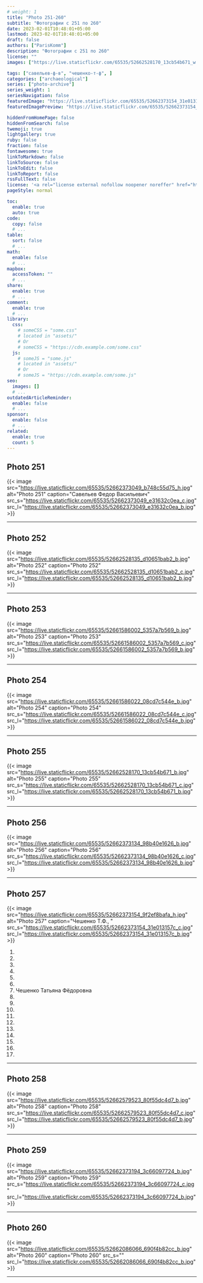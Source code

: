 ```yaml
---
# weight: 1
title: "Photo 251-260"
subtitle: "Фотографии с 251 по 260"
date: 2023-02-01T10:48:01+05:00
lastmod: 2023-02-01T10:48:01+05:00
draft: false
authors: ["ParisKomm"]
description: "Фотографии с 251 по 260"
license: ""
images: ["https://live.staticflickr.com/65535/52662528170_13cb54b671_w.jpg"] # изображения страниц для Open Graph и Twitter Cards.

tags: ["савельев-ф-в", "чешенко-т-ф", ]
categories: ["archaeological"]
series: ["photo-archive"]
series_weight: 1
seriesNavigation: false
featuredImage: "https://live.staticflickr.com/65535/52662373154_31e013157c_b.jpg" # главное изображение для содержимого.
featuredImagePreview: "https://live.staticflickr.com/65535/52662373154_31e013157c_b.jpg" # изображение для главной страницы.

hiddenFromHomePage: false
hiddenFromSearch: false
twemoji: true
lightgallery: true
ruby: false
fraction: false
fontawesome: true
linkToMarkdown: false
linkToSource: false
linkToEdit: false
linkToReport: false
rssFullText: false
license: '<a rel="license external nofollow noopener noreffer" href="https://creativecommons.org/licenses/by-nc-nd/4.0/" target="_blank">CC BY-NC-ND 4.0</a>'
pageStyle: normal

toc:
  enable: true
  auto: true
code:
  copy: false
  # ...
table:
  sort: false
  # ...
math:
  enable: false
  # ...
mapbox:
  accessToken: ""
  # ...
share:
  enable: true
  # ...
comment:
  enable: true
  # ...
library:
  css:
    # someCSS = "some.css"
    # located in "assets/"
    # Or
    # someCSS = "https://cdn.example.com/some.css"
  js:
    # someJS = "some.js"
    # located in "assets/"
    # Or
    # someJS = "https://cdn.example.com/some.js"
seo:
  images: []
  # ...
outdatedArticleReminder:
  enable: false
  # ...
sponsor:
  enable: false
  # ...
related:
  enable: true
  count: 5
---
```


<!--more-->

## Photo 251

{{< image src="https://live.staticflickr.com/65535/52662373049_b748c55d75_h.jpg" alt="Photo 251" caption="Савельев Федор Васильевич" src_s="https://live.staticflickr.com/65535/52662373049_e31632c0ea_c.jpg" src_l="https://live.staticflickr.com/65535/52662373049_e31632c0ea_b.jpg" >}}

***

## Photo 252

{{< image src="https://live.staticflickr.com/65535/52662528135_d10651bab2_b.jpg" alt="Photo 252" caption="Photo 252" src_s="https://live.staticflickr.com/65535/52662528135_d10651bab2_c.jpg" src_l="https://live.staticflickr.com/65535/52662528135_d10651bab2_b.jpg" >}}

***

## Photo 253

{{< image src="https://live.staticflickr.com/65535/52661586002_5357a7b569_b.jpg" alt="Photo 253" caption="Photo 253" src_s="https://live.staticflickr.com/65535/52661586002_5357a7b569_c.jpg" src_l="https://live.staticflickr.com/65535/52661586002_5357a7b569_b.jpg" >}}

***

## Photo 254

{{< image src="https://live.staticflickr.com/65535/52661586022_08cd7c544e_b.jpg" alt="Photo 254" caption="Photo 254" src_s="https://live.staticflickr.com/65535/52661586022_08cd7c544e_c.jpg" src_l="https://live.staticflickr.com/65535/52661586022_08cd7c544e_b.jpg" >}}

***

## Photo 255

{{< image src="https://live.staticflickr.com/65535/52662528170_13cb54b671_b.jpg" alt="Photo 255" caption="Photo 255" src_s="https://live.staticflickr.com/65535/52662528170_13cb54b671_c.jpg" src_l="https://live.staticflickr.com/65535/52662528170_13cb54b671_b.jpg" >}}

***

## Photo 256

{{< image src="https://live.staticflickr.com/65535/52662373134_98b40e1626_b.jpg" alt="Photo 256" caption="Photo 256" src_s="https://live.staticflickr.com/65535/52662373134_98b40e1626_c.jpg" src_l="https://live.staticflickr.com/65535/52662373134_98b40e1626_b.jpg" >}}

***

## Photo 257

{{< image src="https://live.staticflickr.com/65535/52662373154_9f2ef8bafa_h.jpg" alt="Photo 257" caption="Чешенко Т.Ф., " src_s="https://live.staticflickr.com/65535/52662373154_31e013157c_c.jpg" src_l="https://live.staticflickr.com/65535/52662373154_31e013157c_b.jpg" >}}

1.
2.
3.
4.
5.
6.
7. Чешенко Татьяна Фёдоровна
8.
9.
10.
11.
12.
13.
14.
15.
16.
17.

***

## Photo 258

{{< image src="https://live.staticflickr.com/65535/52662579523_80f55dc4d7_b.jpg" alt="Photo 258" caption="Photo 258" src_s="https://live.staticflickr.com/65535/52662579523_80f55dc4d7_c.jpg" src_l="https://live.staticflickr.com/65535/52662579523_80f55dc4d7_b.jpg" >}}

***

## Photo 259

{{< image src="https://live.staticflickr.com/65535/52662373194_3c66097724_b.jpg" alt="Photo 259" caption="Photo 259" src_s="https://live.staticflickr.com/65535/52662373194_3c66097724_c.jpg" src_l="https://live.staticflickr.com/65535/52662373194_3c66097724_b.jpg" >}}

***

## Photo 260

{{< image src="https://live.staticflickr.com/65535/52662086066_690f4b82cc_b.jpg" alt="Photo 260" caption="Photo 260" src_s="" src_l="https://live.staticflickr.com/65535/52662086066_690f4b82cc_b.jpg" >}}

***
